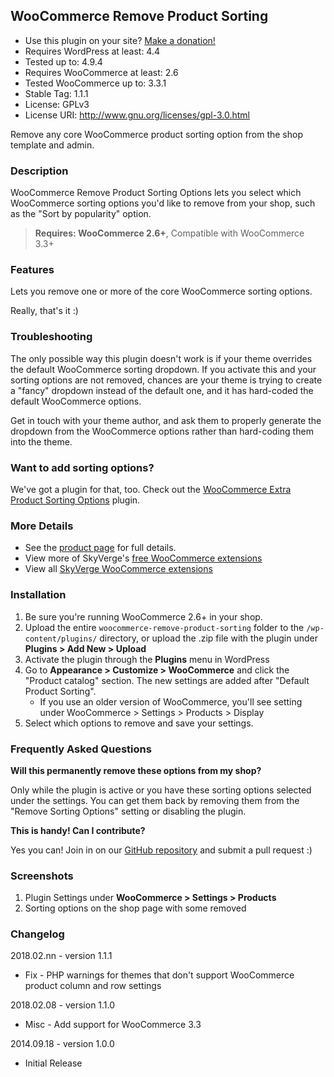 ## WooCommerce Remove Product Sorting
 - Use this plugin on your site? [Make a donation!](https://www.paypal.com/cgi-bin/webscr?cmd=_xclick&business=paypal@skyverge.com&item_name=Donation+for+WooCommerce+Remove+Product+Sorting) 
 - Requires WordPress at least: 4.4
 - Tested up to: 4.9.4
 - Requires WooCommerce at least: 2.6
 - Tested WooCommerce up to: 3.3.1
 - Stable Tag: 1.1.1
 - License: GPLv3
 - License URI: http://www.gnu.org/licenses/gpl-3.0.html

Remove any core WooCommerce product sorting option from the shop template and admin.

### Description

WooCommerce Remove Product Sorting Options lets you select which WooCommerce sorting options you'd like to remove from your shop, such as the "Sort by popularity" option.

> **Requires: WooCommerce 2.6+**, Compatible with WooCommerce 3.3+

### Features
Lets you remove one or more of the core WooCommerce sorting options.

Really, that's it :)

### Troubleshooting

The only possible way this plugin doesn't work is if your theme overrides the default WooCommerce sorting dropdown. If you activate this and your sorting options are not removed, chances are your theme is trying to create a "fancy" dropdown instead of the default one, and it has hard-coded the default WooCommerce options.

Get in touch with your theme author, and ask them to properly generate the dropdown from the WooCommerce options rather than hard-coding them into the theme.

### Want to add sorting options?
We've got a plugin for that, too. Check out the [WooCommerce Extra Product Sorting Options](http://wordpress.org/plugins/woocommerce-extra-product-sorting-options/) plugin.

### More Details
 - See the [product page](http://www.skyverge.com/product/woocommerce-remove-product-sorting/) for full details.
 - View more of SkyVerge's [free WooCommerce extensions](http://profiles.wordpress.org/skyverge/)
 - View all [SkyVerge WooCommerce extensions](http://www.skyverge.com/shop/)

### Installation

 1. Be sure you're running WooCommerce 2.6+ in your shop.
 2. Upload the entire `woocommerce-remove-product-sorting` folder to the `/wp-content/plugins/` directory, or upload the .zip file with the plugin under **Plugins &gt; Add New &gt; Upload**
 3. Activate the plugin through the **Plugins** menu in WordPress
 4. Go to **Appearance &gt; Customize &gt; WooCommerce** and click the "Product catalog" section. The new settings are added after "Default Product Sorting".
    - If you use an older version of WooCommerce, you'll see setting under WooCommerce &gt; Settings &gt; Products &gt; Display
 5. Select which options to remove and save your settings.

### Frequently Asked Questions

**Will this permanently remove these options from my shop?**

Only while the plugin is active or you have these sorting options selected under the settings. You can get them back by removing them from the "Remove Sorting Options" setting or disabling the plugin.

**This is handy! Can I contribute?**

Yes you can! Join in on our [GitHub repository](https://github.com/bekarice/woocommerce-remove-product-sorting/) and submit a pull request :)

### Screenshots
1. Plugin Settings under **WooCommerce &gt; Settings &gt; Products**
2. Sorting options on the shop page with some removed

### Changelog

2018.02.nn - version 1.1.1
 * Fix - PHP warnings for themes that don't support WooCommerce product column and row settings

2018.02.08 - version 1.1.0
 * Misc - Add support for WooCommerce 3.3
 
2014.09.18 - version 1.0.0
 * Initial Release
